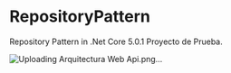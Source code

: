 # RepositoryPattern
Repository Pattern in .Net Core 5.0.1 Proyecto de Prueba.

![Uploading Arquitectura Web Api.png…]()
